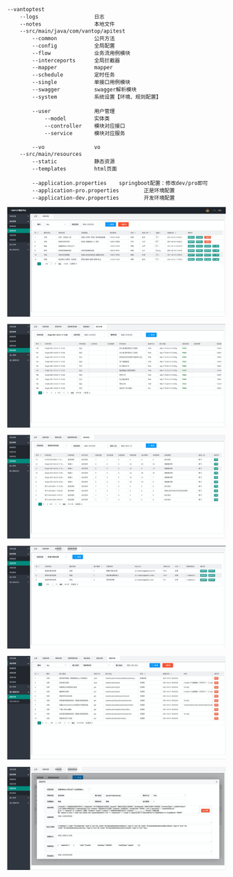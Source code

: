     --vantoptest
        --logs                  日志
        --notes                 本地文件
        --src/main/java/com/vantop/apitest
            --common            公共方法
            --config            全局配置
            --flow              业务流用例模块
            --interceports      全局拦截器
            --mapper            mapper
            --schedule          定时任务
            --single            单接口用例模块
            --swagger           swagger解析模块
            --system            系统设置【环境、规则配置】
        
            --user              用户管理
                --model         实体类
                --controller    模块对应接口
                --service       模块对应服务
                
            --vo                vo
        --src/main/resources
            --static            静态资源
            --templates         html页面
            
            --application.properties    springboot配置：修改dev/pro即可
            --application-pro.properties        正是环境配置
            --application-dev.properties        开发环境配置
            
            
   ![image](https://github.com/102244653/apiPlatform/blob/main/notes/FF130C2E-4EB0-4376-9822-068927B03AFF.png)
   
   ![image](https://github.com/102244653/apiPlatform/blob/main/notes/A74BED50-6DC0-42D6-A7F3-B52FB81BB6C9.png)
   
   ![image](https://github.com/102244653/apiPlatform/blob/main/notes/A2127BCF-64E2-486F-80F8-8F58F661D53B.png)
   
   ![image](https://github.com/102244653/apiPlatform/blob/main/notes/8630330D-B1D0-416E-9AFE-DBB4157CFAE6.png)
   
   ![image](https://github.com/102244653/apiPlatform/blob/main/notes/6529111B-F3A8-45CA-B7A0-88FE798FDF35.png)
   
   ![image](https://github.com/102244653/apiPlatform/blob/main/notes/54519C25-F9E1-430D-B601-E9CF2EE3E22C.png)
   
   
